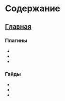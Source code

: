 # Содержание

## [Главная](README.md)

### Плагины

- [](url)
- [](url)
- [](url)

### Гайды

- [](url)
- [](url)
- [](url)
